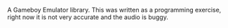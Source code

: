 A Gameboy Emulator library. This was written as a programming exercise, right now it is not very accurate and the audio is buggy.
